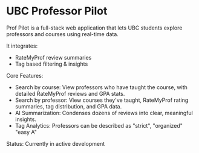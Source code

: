# UBC Professor Pilot

Prof Pilot is a full-stack web application that lets UBC students explore professors and courses using real-time data.

It integrates:
- RateMyProf review summaries
- Tag based filtering & insights


Core Features:
- Search by course: View professors who have taught the course, with detailed RateMyProf reviews and GPA stats.
- Search by professor: View courses they've taught, RateMyProf rating summaries, tag distribution, and GPA data.
- AI Summarization: Condenses dozens of reviews into clear, meaningful insights.
- Tag Analytics: Professors can be described as "strict", "organized" "easy A"



Status: Currently in active development
